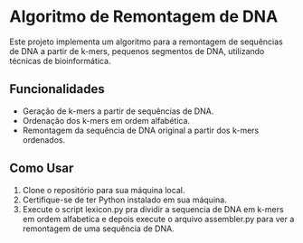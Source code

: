 # Algoritmo de Remontagem de DNA

Este projeto implementa um algoritmo para a remontagem de sequências de DNA a partir de k-mers, pequenos segmentos de DNA, utilizando técnicas de bioinformática.

## Funcionalidades

- Geração de k-mers a partir de sequências de DNA.
- Ordenação dos k-mers em ordem alfabética.
- Remontagem da sequência de DNA original a partir dos k-mers ordenados.

## Como Usar

1. Clone o repositório para sua máquina local.
2. Certifique-se de ter Python instalado em sua máquina.
3. Execute o script lexicon.py pra dividir a sequencia de DNA em k-mers em ordem alfabetica e depois execute o arquivo assembler.py para ver a remontagem de uma sequência de DNA.


